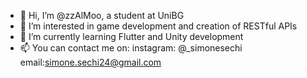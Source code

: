 - 👋 Hi, I’m @zzAlMoo, a student at UniBG
- 👀 I’m interested in game development and creation of RESTful APIs
- 🌱 I’m currently learning Flutter and Unity development
- 📫 You can contact me on: 
  instagram: @_simonesechi
  email:simone.sechi24@gmail.com
  

<!---
zzAlMoo/zzAlMoo is a ✨ special ✨ repository because its `README.md` (this file) appears on your GitHub profile.
You can click the Preview link to take a look at your changes.
--->
